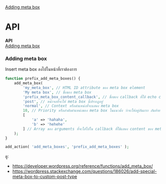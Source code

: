 
[Adding meta box](#snippet-adding-meta-box)
# API

**API**  
[Adding meta box](#adding-meta-box)

<h3 id="adding-meta-box">Adding meta box</h3>

Insert meta box ลงไปในหน้าที่เราต้องการ  
```php
function prefix_add_meta_boxes() {
    add_meta_box(
        'my_meta_box', // HTML ID attribute ของ meta box element
        'My meta box', // ชื่อของ meta box
        'prefix_meta_box_content_callback', // ชื่อของ callback ที่ใช้ echo content ของ meta box
        'post', // หน้าจอที่จะให้ meta box นี้ปรากฏอยู่
        'normal', // Context หรือตำแหน่งที่จะแสดง meta box
        10, // Priority หรือลำดับตำแหน่งของ meta box ในแนวดิ่ง ว่าจะให้อยู่อันแรก อันท้าย หรืออันที่ n
        [
            'a' => 'hahaha',
            'b' => 'hehehe'
        ] // Array ของ arguments ที่จะใส่ไปใน callback ที่ใช้แสดง content ของ meta box นี้
    );
}

add_action( 'add_meta_boxes', 'prefix_add_meta_boxes' );
```

ดู:
- https://developer.wordpress.org/reference/functions/add_meta_box/
- https://wordpress.stackexchange.com/questions/186026/add-special-meta-box-to-custom-post-type
